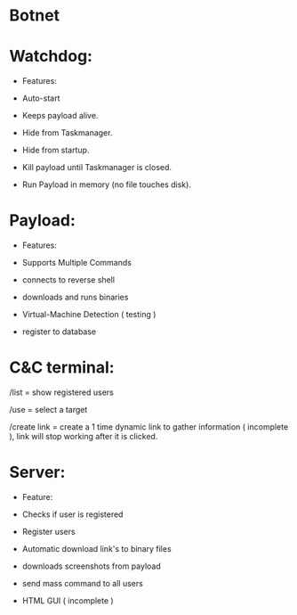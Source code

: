 # Botnet

# Watchdog:


+ Features:

+ Auto-start
+ Keeps payload alive.
+ Hide from Taskmanager.
+ Hide from startup.
+ Kill payload until Taskmanager is closed.
+ Run Payload in memory (no file touches disk).


# Payload:
+ Features:

+ Supports Multiple Commands
+ connects to reverse shell
+ downloads and runs binaries
+ Virtual-Machine Detection ( testing )
+ register to database



# C&C terminal:

/list = show registered users

/use = select a target

/create link = create a 1 time dynamic link to gather information ( incomplete ), link will stop working after it is clicked.




# Server:

+ Feature:

+ Checks if user is registered
+ Register users
+ Automatic download link's to binary files
+ downloads screenshots from payload
+ send mass command to all users
+ HTML GUI ( incomplete )



     

